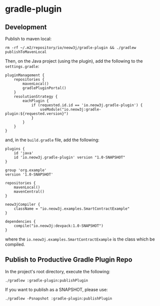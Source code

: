 # gradle-plugin

## Development

Publish to maven local:

```
rm -rf ~/.m2/repository/io/neow3j/gradle-plugin && ./gradlew publishToMavenLocal
```

Then, on the Java project (using the plugin), add the following to the `settings.gradle`:

```
pluginManagement {
    repositories {
        mavenLocal()
        gradlePluginPortal()
    }
    resolutionStrategy {
        eachPlugin {
            if (requested.id.id == 'io.neow3j.gradle-plugin') {
                useModule("io.neow3j:gradle-plugin:${requested.version}")
            }
        }
    }
}
```

and, in the `build.gradle` file, add the following:

```
plugins {
    id 'java'
    id 'io.neow3j.gradle-plugin' version "1.0-SNAPSHOT"
}

group 'org.example'
version '1.0-SNAPSHOT'

repositories {
    mavenLocal()
    mavenCentral()
}

neow3jCompiler {
    className = "io.neow3j.examples.SmartContractExample"
}

dependencies {
    compile("io.neow3j:devpack:1.0-SNAPSHOT")
}
```

where the `io.neow3j.examples.SmartContractExample` is the class which be compiled.

## Publish to Productive Gradle Plugin Repo

In the project's root directory, execute the following:

```
./gradlew :gradle-plugin:publishPlugin
```

If you want to publish as a SNAPSHOT, please use:

```
./gradlew -Psnapshot :gradle-plugin:publishPlugin
```
